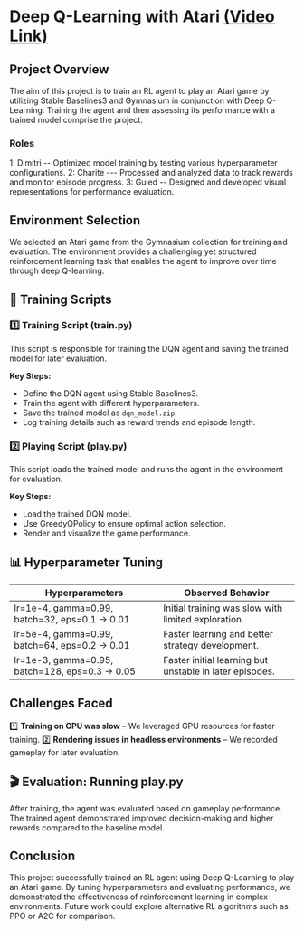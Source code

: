 # Deep Q-Learning with Atari [(Video Link)](https://drive.google.com/file/d/1ZdCODAwb2h0Kl1zGzK1hkf5l8Pa9aS33/view?usp=sharing)

##  Project Overview
The aim of this project is to train an RL agent to play an Atari game by utilizing Stable Baselines3 and Gymnasium in conjunction with Deep Q-Learning. Training the agent and then assessing its performance with a trained model comprise the project.

### Roles 
1: Dimitri -- Optimized model training by testing various hyperparameter configurations.
2: Charite --- Processed and analyzed data to track rewards and monitor episode progress.
3: Guled -- Designed and developed visual representations for performance evaluation.
## Environment Selection
We selected an Atari game from the Gymnasium collection for training and evaluation. The environment provides a challenging yet structured reinforcement learning task that enables the agent to improve over time through deep Q-learning.

## 📜 Training Scripts
### 1️⃣ Training Script (train.py)
This script is responsible for training the DQN agent and saving the trained model for later evaluation.

**Key Steps:**
- Define the DQN agent using Stable Baselines3.
- Train the agent with different hyperparameters.
- Save the trained model as `dqn_model.zip`.
- Log training details such as reward trends and episode length.

### 2️⃣ Playing Script (play.py)
This script loads the trained model and runs the agent in the environment for evaluation.

**Key Steps:**
- Load the trained DQN model.
- Use GreedyQPolicy to ensure optimal action selection.
- Render and visualize the game performance.

## 📊 Hyperparameter Tuning
| Hyperparameters | Observed Behavior |
|---------------|------------------|
| lr=1e-4, gamma=0.99, batch=32, eps=0.1 → 0.01 | Initial training was slow with limited exploration. |
| lr=5e-4, gamma=0.99, batch=64, eps=0.2 → 0.01 | Faster learning and better strategy development. |
| lr=1e-3, gamma=0.95, batch=128, eps=0.3 → 0.05 | Faster initial learning but unstable in later episodes. |

##  Challenges Faced
1️⃣ **Training on CPU was slow** – We leveraged GPU resources for faster training.
2️⃣ **Rendering issues in headless environments** – We recorded gameplay for later evaluation.

## 🎬 Evaluation: Running play.py
After training, the agent was evaluated based on gameplay performance. The trained agent demonstrated improved decision-making and higher rewards compared to the baseline model.


## Conclusion
This project successfully trained an RL agent using Deep Q-Learning to play an Atari game. By tuning hyperparameters and evaluating performance, we demonstrated the effectiveness of reinforcement learning in complex environments. Future work could explore alternative RL algorithms such as PPO or A2C for comparison.

